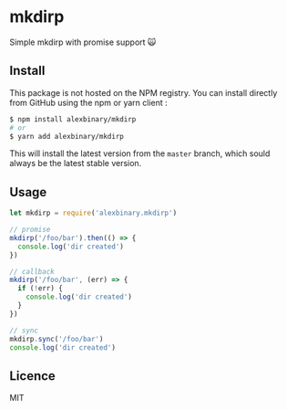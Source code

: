 # mkdirp

Simple mkdirp with promise support 🙀

## Install

This package is not hosted on the NPM registry.
You can install directly from GitHub using the npm or yarn client :

```bash
$ npm install alexbinary/mkdirp
# or
$ yarn add alexbinary/mkdirp
```

This will install the latest version from the `master` branch, which sould always be the latest stable version.

## Usage

```javascript
let mkdirp = require('alexbinary.mkdirp')

// promise
mkdirp('/foo/bar').then(() => {
  console.log('dir created')
})

// callback
mkdirp('/foo/bar', (err) => {
  if (!err) {
    console.log('dir created')
  }
})

// sync
mkdirp.sync('/foo/bar')
console.log('dir created')
```

## Licence

MIT

